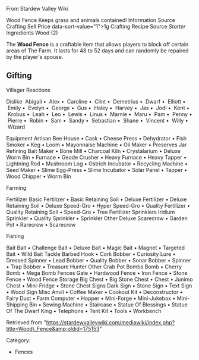 From Stardew Valley Wiki

Wood Fence Keeps grass and animals contained! Information Source Crafting Sell Price data-sort-value="1"&gt;1g Crafting Recipe Source *Starter* Ingredients Wood (2)

The **Wood Fence** is a craftable item that allows players to block off certain areas of The Farm. It lasts for 48 to 52 days and can randomly be repaired by the player's spouse.

## Gifting

Villager Reactions

Dislike  Abigail •  Alex •  Caroline •  Clint •  Demetrius •  Dwarf •  Elliott •  Emily •  Evelyn •  George •  Gus •  Haley •  Harvey •  Jas •  Jodi •  Kent •  Krobus •  Leah •  Leo •  Lewis •  Linus •  Marnie •  Maru •  Pam •  Penny •  Pierre •  Robin •  Sam •  Sandy •  Sebastian •  Shane •  Vincent •  Willy •  Wizard

Equipment Artisan Bee House • Cask • Cheese Press • Dehydrator • Fish Smoker • Keg • Loom • Mayonnaise Machine • Oil Maker • Preserves Jar Refining Bait Maker • Bone Mill • Charcoal Kiln • Crystalarium • Deluxe Worm Bin • Furnace • Geode Crusher • Heavy Furnace • Heavy Tapper • Lightning Rod • Mushroom Log • Ostrich Incubator • Recycling Machine • Seed Maker • Slime Egg-Press • Slime Incubator • Solar Panel • Tapper • Wood Chipper • Worm Bin

Farming

Fertilizer Basic Fertilizer • Basic Retaining Soil • Deluxe Fertilizer • Deluxe Retaining Soil • Deluxe Speed-Gro • Hyper Speed-Gro • Quality Fertilizer • Quality Retaining Soil • Speed-Gro • Tree Fertilizer Sprinklers Iridium Sprinkler • Quality Sprinkler • Sprinkler Other Deluxe Scarecrow • Garden Pot • Rarecrow • Scarecrow

Fishing

Bait Bait • Challenge Bait • Deluxe Bait • Magic Bait • Magnet • Targeted Bait • Wild Bait Tackle Barbed Hook • Cork Bobber • Curiosity Lure • Dressed Spinner • Lead Bobber • Quality Bobber • Sonar Bobber • Spinner • Trap Bobber • Treasure Hunter Other Crab Pot Bombs Bomb • Cherry Bomb • Mega Bomb Fences Gate • Hardwood Fence • Iron Fence • Stone Fence • Wood Fence Storage Big Chest • Big Stone Chest • Chest • Junimo Chest • Mini-Fridge • Stone Chest Signs Dark Sign • Stone Sign • Text Sign • Wood Sign Misc Anvil • Coffee Maker • Cookout Kit • Deconstructor • Fairy Dust • Farm Computer • Hopper • Mini-Forge • Mini-Jukebox • Mini-Shipping Bin • Sewing Machine • Staircase • Statue Of Blessings • Statue Of The Dwarf King • Telephone • Tent Kit • Tools • Workbench

Retrieved from "https://stardewvalleywiki.com/mediawiki/index.php?title=Wood\_Fence&amp;oldid=175153"

Category:

- Fences